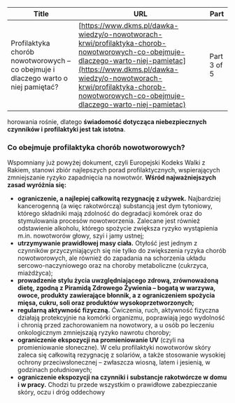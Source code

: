 | **Title**       | **URL**           | **Part**              |
|-----------------|-------------------|-----------------------|
| Profilaktyka chorób nowotworowych – co obejmuje i dlaczego warto o niej pamiętać?         | [https://www.dkms.pl/dawka-wiedzy/o-nowotworach-krwi/profilaktyka-chorob-nowotworowych-co-obejmuje-dlaczego-warto-niej-pamietac](https://www.dkms.pl/dawka-wiedzy/o-nowotworach-krwi/profilaktyka-chorob-nowotworowych-co-obejmuje-dlaczego-warto-niej-pamietac)    | Part 3 of 5          |

horowania rośnie, dlatego **świadomość dotycząca niebezpiecznych czynników i profilaktyki jest tak istotna**.


### Co obejmuje profilaktyka chorób nowotworowych?


Wspomniany już powyżej dokument, czyli Europejski Kodeks Walki z Rakiem, stanowi zbiór najlepszych porad profilaktycznych, wspierających zmniejszanie ryzyko zapadnięcia na nowotwór. **Wśród najważniejszych zasad wyróżnia się:**


* **ograniczenie, a najlepiej całkowitą rezygnację z używek.** Najbardziej kancerogenną (a więc rakotwórczą) substancją jest dym tytoniowy, którego składniki mają zdolność do degradacji komórek oraz do stymulowania procesów nowotworzenia. Zalecane jest również odstawienie alkoholu, którego spożycie zwiększa ryzyko wystąpienia m.in. nowotworów głowy, szyi i jamy ustnej;
* **utrzymywanie prawidłowej masy ciała.** Otyłość jest jednym z czynników przyczyniających się nie tylko do zwiększenia ryzyka chorób nowotworowych, ale również do zapadania na schorzenia układu sercowo\-naczyniowego oraz na choroby metaboliczne (cukrzyca, miażdżyca);
* **prowadzenie stylu życia uwzględniającego zdrową, zrównoważoną dietę, zgodną z Piramidą Zdrowego Żywienia – bogatą w warzywa, owoce, produkty zawierające błonnik, a z ograniczeniem spożycia mięsa, cukru, soli oraz produktów wysokoprzetworzonych;**
* **regularną aktywność fizyczną.** Ćwiczenia, ruch, aktywność fizyczna działają protekcyjnie na komórki organizmu, poprawiają jego wydolność i chronią przed zachorowaniem na nowotwory, a u osób po leczeniu onkologicznym zmniejszają ryzyko nawrotu choroby;
* **ograniczenie ekspozycji na promieniowanie UV** (czyli na promieniowanie słoneczne). W celu profilaktyki nowotworów skóry zaleca się całkowitą rezygnację z solariów, a także stosowanie wysokiej ochrony przeciwsłonecznej – zwłaszcza wiosną, latem i jesienią, w godzinach południowych;
* **ograniczenie ekspozycji na czynniki i substancje rakotwórcze w domu i w pracy.** Chodzi tu przede wszystkim o prawidłowe zabezpieczanie skóry, oczu i dróg oddechowy
